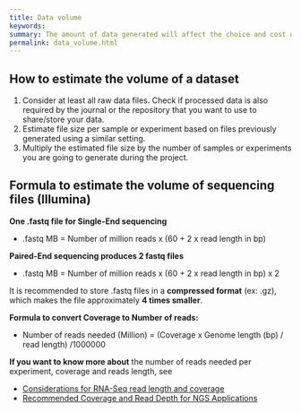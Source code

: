 ```yaml
---
title: Data volume
keywords:
summary: The amount of data generated will affect the choice and cost of storage. It is impossible to predict how much data will be produced, but an estimation can help.
permalink: data_volume.html
---
```


## How to estimate the volume of a dataset

1. Consider at least all raw data files. Check if processed data is also required by the journal or the repository that you want to use to share/store your data.
2. Estimate file size per sample or experiment based on files previously generated using a similar setting.
3. Multiply the estimated file size by the number of samples or experiments you are going to generate during the project.

## Formula to estimate the volume of sequencing files (Illumina)
**One .fastq file for Single-End sequencing**
* .fastq MB = Number of million reads  x (60 +  2 x read length in bp)

**Paired-End sequencing produces 2 fastq files**
* .fastq MB = Number of million reads  x (60 +  2 x read length in bp) x 2

It is recommended to store .fastq files in a **compressed format** (ex: .gz), which makes the file approximately **4 times smaller**.

**Formula to convert Coverage to Number of reads:**
* Number of reads needed (Million) = (Coverage x Genome length (bp) / read length) /1000000

**If you want to know more about** the number of reads needed per experiment, coverage and reads length, see
* [Considerations for RNA-Seq read length and coverage](https://emea.support.illumina.com/bulletins/2017/04/considerations-for-rna-seq-read-length-and-coverage-)
* [Recommended Coverage and Read Depth for NGS Applications](https://genohub.com/recommended-sequencing-coverage-by-application/)
